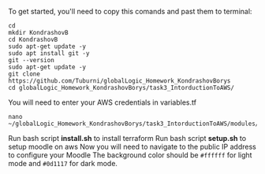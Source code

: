 To get started, you'll need to copy this comands and past them to terminal:
```
cd
mkdir KondrashovB
cd KondrashovB
sudo apt-get update -y
sudo apt install git -y
git --version
sudo apt-get update -y
git clone https://github.com/Tuburni/globalLogic_Homework_KondrashovBorys
cd globalLogic_Homework_KondrashovBorys/task3_IntorductionToAWS/
```
You will need to enter your AWS credentials in variables.tf

```
nano ~/globalLogic_Homework_KondrashovBorys/task3_IntorductionToAWS/modules/variable.tf
```

Run bash script **install.sh** to install terraform
Run bash script **setup.sh** to setup moodle on aws
Now you will need to navigate to the public IP address to configure your Moodle
The background color should be `#ffffff` for light mode and `#0d1117` for dark mode.
